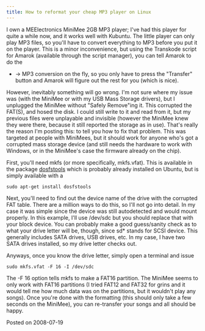 ```yaml
---
title: How to reformat your cheap MP3 player on Linux
---
```


I own a MEElectronics MiniMee 2GB MP3 player; I've had this player for quite a
while now, and it works well with Kubuntu. The little player can only play MP3
files, so you'll have to convert everything to MP3 before you put it on the
player. This is a minor inconvenience, but using the Transkode script for
Amarok (available through the script manager), you can tell Amarok to do the
* -> MP3 conversion on the fly, so you only have to press the "Transfer"
button and Amarok will figure out the rest for you (which is nice). 

However, inevitably something will go wrong. I'm not sure where my issue was
(with the MiniMee or with my USB Mass Storage drivers), but I unplugged the
MiniMee without "Safely Remove"ing it. This corrupted the FAT(S), and hosed the
disk. I could still write to it and read from it, but my previous files were
unplayable and invisible (however the MiniMee knew they were there, because it
still reported the storage as in use). That's really the reason I'm posting
this: to tell you how to fix that problem. This was targeted at people with
MiniMees, but it should work for anyone who's got a corrupted mass storage
device (and still needs the hardware to work with Windows, or in the MiniMee's
case the firmware already on the chip). 

First, you'll need mkfs (or more specifically, mkfs.vfat). This is available in
the package [dosfstools][1] which is probably already installed on Ubuntu, but
is simply available with a 

    sudo apt-get install dosfstools

Next, you'll need to find out the device name of the drive with the corrupted
FAT table. There are a million ways to do this, so I'll not go into detail. In
my case it was simple since the device was still autodetected and would mount
properly. In this example, I'll use /dev/sdc but you should replace that with
your block device. You can probably make a good guess/sanity check as to what
your drive letter will be, though, since sd* stands for SCSI device. This
generally includes SATA drives, USB drives, etc. In my case, I have two SATA
drives installed, so my drive letter checks out. 

Anyways, once you know the drive letter, simply open a terminal and issue

    sudo mkfs.vfat -F 16 -I /dev/sdc

The -F 16 option tells mkfs to make a FAT16 partition. The MiniMee seems to
only work with FAT16 partitions (I tried FAT12 and FAT32 for grins and it would
tell me how much data was on the partitions, but it wouldn't play any songs).
Once you're done with the formatting (this should only take a few seconds on
the MiniMee), you can re-transfer your songs and all should be happy.

Posted on 2008-07-19

 [1]: http://packages.ubuntu.com/hardy/dosfstools
